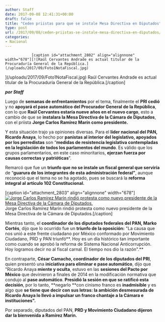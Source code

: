 ```yaml
---
author: Staff
date: 2017-09-08 12:41:31+00:00
draft: false
title: "Ceden priistas para que se instale Mesa Directiva en Diputados"
type: post
url: /2017/09/08/ceden-priistas-se-instale-mesa-directiva-en-diputados/
categories:
- Nacional
---
```



				[caption id="attachment_2802" align="alignnone" width="678"][![Raúl Cervantes Andrade es actual titular de la Procuraduría General de la República.](/uploads/2017/09/Foto1NotaFiscal.jpg)
](/uploads/2017/09/Foto1NotaFiscal.jpg) Raúl Cervantes Andrade es actual titular de la Procuraduría General de la República.[/caption]

_**por Staff**_

Luego de **semanas de enfrentamientos** por el tema, finalmente el **PRI cedió** y no **apoyará el pase automático del Procurador General de la República**, con lo que **Raúl Cervantes estaría nueve años en el nuevo cargo**, esto a cambio de que se **instalara la Mesa Directiva de la Cámara de Diputados**, con el priista **Jorge Carlos Ramírez Marín como presidente.**

Y esta situación trajo ya opiniones diversas. Para el **líder nacional del PAN, Ricardo Anaya**, lo hecho por **panistas al interior del legislativo, apoyados por los perredistas** son “**medidas de resistencia legislativa contempladas en la legislación de todos los parlamentos del mundo**. Es válido que los grupos parlamentarios, en este caso minoritarios, **ejerzan fuerza por causas correctas y patrióticas**”.

Remarcó que fue un **triunfo que no se instale un fiscal general que serviría** de “**guarura de los integrantes de esta administración federal”**, aunque reconoció que el tema no se ha agotado, pues se buscará la **reforma integral al artículo 102 Constitucional.**

[caption id="attachment_2803" align="alignnone" width="678"][![Jorge Carlos Ramírez Marín rindió protesta como nuevo presidente de la Mesa Directiva de la Cámara de Diputados.](/uploads/2017/09/Foto2NotaFiscal.jpg)
](/uploads/2017/09/Foto2NotaFiscal.jpg) Jorge Carlos Ramírez Marín rindió protesta como nuevo presidente de la Mesa Directiva de la Cámara de Diputados.[/caption]

Mientras tanto, el **coordinador de los diputados federales del PAN, Marko Cortés**, dijo que lo ocurrido fue un **triunfo de la oposición:** "La causa que nos unió a este frente ciudadano por México conformado por Movimiento Ciudadano, PRD y PAN triunfó**. Hoy es un día histórico tan importante como cuando se aprobó la reforma de Sistema Nacional Anticorrupción. Hoy logramos decir no al fiscal carnal. El tiempo nos dio la razón".**

En contraparte, **César Camacho, coordinador de los diputados del PRI**, quien presentó una **iniciativa para eliminar e pase automático**, dijo que "Ricardo Anaya **miente y oculta**, estuvo en las **sesiones del Pacto por México** que devinieron a finales de 2014 en la modificación normativa que condujo al **pase automático**. **Presidió la sesión en que se ratificó esta decisión**, por lo tanto, **negarlo **con cinismo franco es **inadmisible** y es algo que **se tiene que decir con sus letras: la ambición desmesurada de Ricardo Anaya lo llevó a impulsar un franco chantaje a la Cámara e instituciones".**

Por separado, diputados del PAN, **PRD y Movimiento Ciudadano dijeron dar la bienvenida a Ramírez Marín.**		
